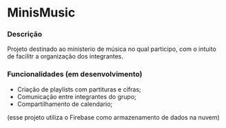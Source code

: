# MinisMusic

### Descrição

Projeto destinado ao ministerio de música no qual participo, com o intuito de facilitr a organização dos integrantes.

### Funcionalidades (em desenvolvimento)

- Criação de playlists com partituras e cifras;
- Comunicação entre integrantes do grupo;
- Compartilhamento de calendario;

(esse projeto utiliza o Firebase como armazenamento de dados na nuvem)
